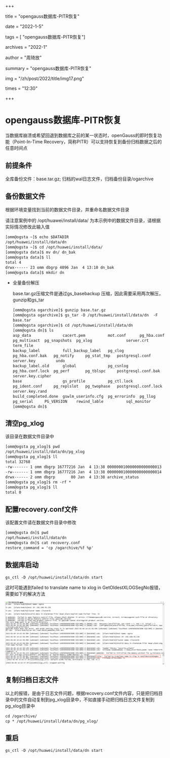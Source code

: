 +++

title =  "opengauss数据库-PITR恢复" 

date = "2022-1-5" 

tags = [ "opengauss数据库-PITR恢复"] 

archives = "2022-1" 

author = "周琦放" 

summary = "opengauss数据库-PITR恢复"

img = "/zh/post/2022/title/img17.png" 

times = "12:30"

+++

# opengauss数据库-PITR恢复<a name="ZH-CN_TOPIC_0000001187055084"></a>

当数据库崩溃或希望回退到数据库之前的某一状态时，openGauss的即时恢复功能（Point-In-Time Recovery，简称PITR）可以支持恢复到备份归档数据之后的任意时间点

## 前提条件<a name="section43687252011"></a>

全库备份文件：base.tar.gz; 归档的wal日志文件，归档备份目录/ogarchive

## 备份数据文件<a name="section134971137011"></a>

根据环境变量找到当前的数据文件目录，并重命名数据文件目录

请注意案例中的 /opt/huawei/install/data/ 为本示例中的数据文件目录，请根据实际情况修改此输入值

```
[omm@ogsta ~]$ echo $DATADIR
/opt/huawei/install/data/dn
[omm@ogsta ~]$ cd /opt/huawei/install/data/
[omm@ogsta data]$ mv dn/ dn_bak
[omm@ogsta data]$ ll
total 4
drwx------ 23 omm dbgrp 4096 Jan  4 13:10 dn_bak
[omm@ogsta data]$ mkdir dn
```

-   全量备份解压

    base.tar.gz压缩文件是通过gs\_basebackup 压缩，因此需要采用两次解压，gunzip和gs\_tar

    ```
    [omm@ogsta ogarchive]$ gunzip base.tar.gz
    [omm@ogsta ogarchive]$ gs_tar -D /opt/huawei/install/data/dn  -F base.tar
    [omm@ogsta ogarchive]$ cd /opt/huawei/install/data/dn
    [omm@ogsta dn]$ ls
    asp_data              cacert.pem          mot.conf      pg_hba.conf       pg_multixact  pg_snapshots  pg_xlog               server.crt         term_file
    backup_label          full_backup_label   pg_clog       pg_hba.conf.bak   pg_notify     pg_stat_tmp   postgresql.conf       server.key         undo
    backup_label.old      global              pg_csnlog     pg_hba.conf.lock  pg_perf       pg_tblspc     postgresql.conf.bak   server.key.cipher
    base                  gs_profile          pg_ctl.lock   pg_ident.conf     pg_replslot   pg_twophase   postgresql.conf.lock  server.key.rand
    build_completed.done  gswlm_userinfo.cfg  pg_errorinfo  pg_llog           pg_serial     PG_VERSION    rewind_lable          sql_monitor
    [omm@ogsta dn]$
    ```


## 清空pg\_xlog<a name="section569053817217"></a>

该目录在数据文件目录中

```
[omm@ogsta pg_xlog]$ pwd
/opt/huawei/install/data/dn/pg_xlog
[omm@ogsta pg_xlog]$ ll
total 32768
-rw------- 1 omm dbgrp 16777216 Jan  4 13:38 000000010000000000000013
-rw------- 1 omm dbgrp 16777216 Jan  4 13:38 000000010000000000000014
drwx------ 2 omm dbgrp       80 Jan  4 13:38 archive_status
[omm@ogsta pg_xlog]$ rm -rf *
[omm@ogsta pg_xlog]$ ll
total 0
```

## 配置recovery.conf文件<a name="section5673188313"></a>

该配置文件请在数据文件目录中修改

```
[omm@ogsta dn]$ pwd
/opt/huawei/install/data/dn
[omm@ogsta dn]$ cat recovery.conf
restore_command = 'cp /ogarchive/%f %p'
```

## 数据库启动<a name="section952318461313"></a>

```
gs_ctl -D /opt/huawei/install/data/dn start
```

这时可能遇到failed to translate name to xlog in GetOldestXLOGSegNo报错，需要如下的解决方法

![](figures/这时可能遇到failed-to.png)

## 复制归档日志文件<a name="section24918359419"></a>

以上的报错，是由于日志文件问题，根据recovery.conf文件内容，只是把归档目录中的文件自动复制到pg\_xlog目录中，不如直接手动把归档日志文件复制到pg\_xlog目录中

```
cd /ogarchive/
cp * /opt/huawei/install/data/dn/pg_xlog/
```

## 重启<a name="section126431352341"></a>

```
gs_ctl -D /opt/huawei/install/data/dn start
```

